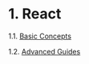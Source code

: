 # 1. React

1.1. [Basic Concepts](./1.1.%20Basic%20Concepts/)

1.2. [Advanced Guides](./1.2.%20Advanced%20Guides/)
